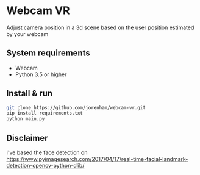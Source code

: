 # Webcam VR
Adjust camera position in a 3d scene based on the user position estimated by your webcam

## System requirements
 - Webcam
 - Python 3.5 or higher

## Install & run
```bash
git clone https://github.com/jorenham/webcam-vr.git
pip install requirements.txt
python main.py
```

## Disclaimer

I've based the face detection on https://www.pyimagesearch.com/2017/04/17/real-time-facial-landmark-detection-opencv-python-dlib/
